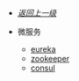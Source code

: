 - [*返回上一级*](/_sidebar.md)
- 微服务

    - [eureka](/spring-cloud/eureka/_sidebar.md)
    - [zookeeper](/spring-cloud/zookeeper/_sidebar.md)
    - [consul](/spring-cloud/consul/_sidebar.md)